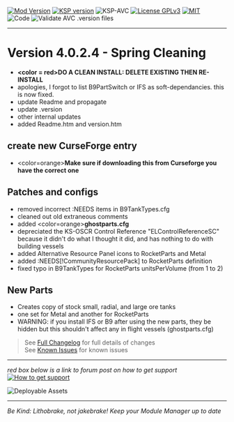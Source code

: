 <!-- ReleaseLayout.md v1.1.4.0
SimpleConstruction! (SLR)
created: 11 Aug 2018
updated: 01 Feb 2020 -->

[![Mod Version][shield:mod:static]][MOD:forum] 
[![KSP version][shield:ksp:static]][KSP:website] ![KSP-AVC][shield:kspavc] [![License GPLv3][shield:license]][LINK:license] [![][LOGO:mit]][LINK:license]  
![Code][shield:code:static] ![Validate AVC .version files][shield:avcvalid]  
***  
# Version 4.0.2.4 - Spring Cleaning  
- <B><color = red>DO A CLEAN INSTALL: DELETE EXISTING THEN RE-INSTALL</color></b>  
- apologies, I forgot to list B9PartSwitch or IFS as soft-dependancies. this is now fixed.
- update Readme and propagate  
- update .version  
- other internal updates  
- added Readme.htm and version.htm  
## create new CurseForge entry  
- <color=orange><b>Make sure if downloading this from Curseforge you have the correct one</b></color>  
## Patches and configs  
- removed incorrect :NEEDS items in B9TankTypes.cfg  
- cleaned out old extraneous comments  
- added <color=orange><b>ghostparts.cfg</b></color>  
- depreciated the KS-OSCR Control Reference "ELControlReferenceSC" because it didn't do what I thought it did, and has nothing to do with building vessels  
- added Alternative Resource Panel icons to RocketParts and Metal  
- added :NEEDS[!CommunityResourcePack] to RocketParts definition  
- fixed typo in B9TankTypes for RocketParts unitsPerVolume (from 1 to 2)
## New Parts 
- Creates copy of stock small, radial, and large ore tanks
- one set for Metal and another for RocketParts
- WARNING: if you install IFS or B9 after using the new parts, they be hidden but this shouldn't affect any in flight vessels (ghostparts.cfg)
> See [Full Changelog][MOD:changelog] for full details of changes  
> See [Known Issues][MOD:issues] for known issues   
***  
*red box below is a link to forum post on how to get support*  
[![How to get support][image:get-support]][thread:getsupport]

![][HERO:0]  
***

 *Be Kind: Lithobrake, not jakebrake! Keep your Module Manager up to date*

[MOD:license]:      https://github.com/zer0Kerbal/SimpleConstruction/blob/master/LICENSE
[MOD:issues]:       https://github.com/zer0Kerbal/SimpleConstruction/issues
[MOD:known]:        https://github.com/zer0Kerbal/SimpleConstruction/wiki/Known-Issues
[MOD:forum]:        https://forum.kerbalspaceprogram.com/index.php?/topic/191045-*
[MOD:changelog]:    https://raw.githubusercontent.com/zer0Kerbal/SimpleConstruction/master/Changelog.cfg
[KSP:website]:      http://kerbalspaceprogram.com/

<!-- static -->
[shield:mod:static]: https://img.shields.io/badge/Solar%20Science%20version-1.3.0.0-orange.svg?style=plastic
[shield:code:static]:https://img.shields.io/badge/CODE-%3C.NET%203.5%3E%20%3CUnity%202017.1.3p1%3E%20%3CC%23%3E-blue?style=plastic
[shield:ksp:static]: https://img.shields.io/badge/KSP%20version-1.8.1-3Cf.svg?style=plastic

[shield:mod:latest]: https://img.shields.io/github/v/release/zer0Kerbal/SimpleConstruction?include_prereleases?style=plastic
[shield:mod]: https://img.shields.io/endpoint?url=https://raw.githubusercontent.com/zer0Kerbal/SimpleConstruction/master/json/mod.json
[shield:ksp]: https://img.shields.io/endpoint?url=https://raw.githubusercontent.com/zer0Kerbal/SimpleConstruction/master/json/ksp.json
[shield:license]: https://img.shields.io/endpoint?url=https://raw.githubusercontent.com/zer0Kerbal/SimpleConstruction/master/json/license.json
[shield:code]: https://img.shields.io/endpoint?url=https://raw.githubusercontent.com/zer0Kerbal/SimpleConstruction/master/json/code.json  
[shield:kspavc]:     https://img.shields.io/badge/KSP-AVC--supported-brightgreen.svg?style=plastic
[shield:avcvalid]:    https://github.com/zer0Kerbal/SimpleConstruction/workflows/Validate%20AVC%20.version%20files/badge.svg  
  
[LINK:license]: https://raw.githubusercontent.com/zer0Kerbal/SimpleConstruction/master/License.txt "MIT"  

[image:get-support]:    https://i.postimg.cc/vHP6zmrw/image.png "Click here to be taken to a forum thread on how to get support" 
[thread:getsupport]: https://forum.kerbalspaceprogram.com/index.php?/topic/83212-* "Click here to be taken to a forum thread on how to get support"  

<!--- license logo urls -->
[LOGO:MIT]:   https://i.postimg.cc/bvjfsMP5/MIT-17x17.png "MIT"  

<!--- release graphic(s) -->
[HERO:0]: https: "Deployable Assets"

<!--
CC BY-NC-SA-4.0
zer0Kerbal
-->